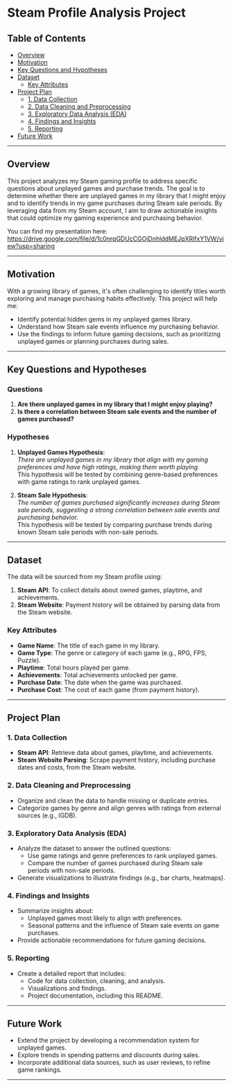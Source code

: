 # Steam Profile Analysis Project

## Table of Contents
- [Overview](#overview)
- [Motivation](#motivation)
- [Key Questions and Hypotheses](#key-questions-and-hypotheses)
- [Dataset](#dataset)
  - [Key Attributes](#key-attributes)
- [Project Plan](#project-plan)
  - [1. Data Collection](#1-data-collection)
  - [2. Data Cleaning and Preprocessing](#2-data-cleaning-and-preprocessing)
  - [3. Exploratory Data Analysis (EDA)](#3-exploratory-data-analysis-eda)
  - [4. Findings and Insights](#4-findings-and-insights)
  - [5. Reporting](#5-reporting)
- [Future Work](#future-work)

---

## Overview
This project analyzes my Steam gaming profile to address specific questions about unplayed games and purchase trends. The goal is to determine whether there are unplayed games in my library that I might enjoy and to identify trends in my game purchases during Steam sale periods. By leveraging data from my Steam account, I aim to draw actionable insights that could optimize my gaming experience and purchasing behavior.

You can find my presentation here: https://drive.google.com/file/d/1c0nrqGDUcCGOjDnhlddMEJqXRifxY1VW/view?usp=sharing

---

## Motivation
With a growing library of games, it's often challenging to identify titles worth exploring and manage purchasing habits effectively. This project will help me:
- Identify potential hidden gems in my unplayed games library.
- Understand how Steam sale events influence my purchasing behavior.
- Use the findings to inform future gaming decisions, such as prioritizing unplayed games or planning purchases during sales.

---

## Key Questions and Hypotheses

### **Questions**
1. **Are there unplayed games in my library that I might enjoy playing?**
2. **Is there a correlation between Steam sale events and the number of games purchased?**

### **Hypotheses**
1. **Unplayed Games Hypothesis**:  
   *There are unplayed games in my library that align with my gaming preferences and have high ratings, making them worth playing.*  
   This hypothesis will be tested by combining genre-based preferences with game ratings to rank unplayed games.

2. **Steam Sale Hypothesis**:  
   *The number of games purchased significantly increases during Steam sale periods, suggesting a strong correlation between sale events and purchasing behavior.*  
   This hypothesis will be tested by comparing purchase trends during known Steam sale periods with non-sale periods.

---

## Dataset
The data will be sourced from my Steam profile using:
1. **Steam API**: To collect details about owned games, playtime, and achievements.
2. **Steam Website**: Payment history will be obtained by parsing data from the Steam website.

### Key Attributes
- **Game Name**: The title of each game in my library.
- **Game Type**: The genre or category of each game (e.g., RPG, FPS, Puzzle).
- **Playtime**: Total hours played per game.
- **Achievements**: Total achievements unlocked per game.
- **Purchase Date**: The date when the game was purchased.
- **Purchase Cost**: The cost of each game (from payment history).

---

## Project Plan

### 1. Data Collection
- **Steam API**: Retrieve data about games, playtime, and achievements.
- **Steam Website Parsing**: Scrape payment history, including purchase dates and costs, from the Steam website.

### 2. Data Cleaning and Preprocessing
- Organize and clean the data to handle missing or duplicate entries.
- Categorize games by genre and align genres with ratings from external sources (e.g., IGDB).

### 3. Exploratory Data Analysis (EDA)
- Analyze the dataset to answer the outlined questions:
  - Use game ratings and genre preferences to rank unplayed games.
  - Compare the number of games purchased during Steam sale periods with non-sale periods.
- Generate visualizations to illustrate findings (e.g., bar charts, heatmaps).

### 4. Findings and Insights
- Summarize insights about:
  - Unplayed games most likely to align with preferences.
  - Seasonal patterns and the influence of Steam sale events on game purchases.
- Provide actionable recommendations for future gaming decisions.

### 5. Reporting
- Create a detailed report that includes:
  - Code for data collection, cleaning, and analysis.
  - Visualizations and findings.
  - Project documentation, including this README.

---

## Future Work
- Extend the project by developing a recommendation system for unplayed games.
- Explore trends in spending patterns and discounts during sales.
- Incorporate additional data sources, such as user reviews, to refine game rankings.

---
